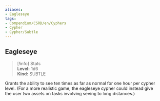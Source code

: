 ```yaml
---
aliases:
- Eagleseye
tags:
- Compendium/CSRD/en/Cyphers
- Cypher
- Cypher/Subtle
---
```


  
## Eagleseye  
>[!info] Stats  
> **Level:** 1d6  
> **Kind:** SUBTLE
  
Grants the ability to see ten times as far as normal for one hour per cypher level. (For a more realistic game, the eagleseye cypher could instead give the user two assets on tasks involving seeing to long distances.)